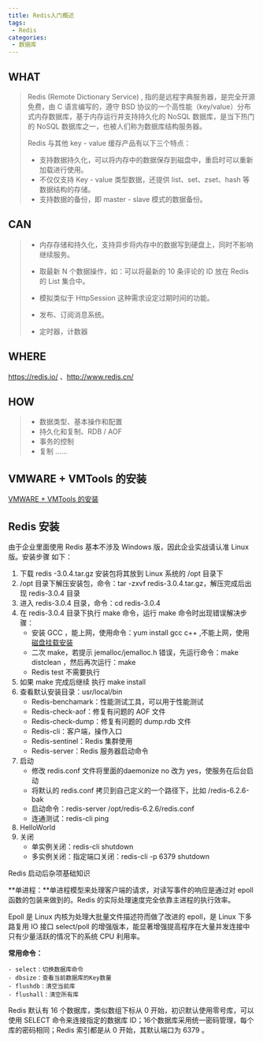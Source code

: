 ```yaml
---
title: Redis入门概述
tags:
 - Redis
categories:
 - 数据库
---
```


##  WHAT

> Redis (Remote Dictionary Service) , 指的是远程字典服务器，是完全开源免费，由 C 语言编写的，遵守 BSD 协议的一个高性能（key/value）分布式内存数据库，基于内存运行并支持持久化的 NoSQL 数据库，是当下热门的 NoSQL 数据库之一，也被人们称为数据库结构服务器。
>
> Redis 与其他 key - value 缓存产品有以下三个特点：
>
> - 支持数据持久化，可以将内存中的数据保存到磁盘中，重启时可以重新加载进行使用。
> - 不仅仅支持 Key - value 类型数据，还提供 list、set、zset、hash 等数据结构的存储。
> - 支持数据的备份，即 master - slave 模式的数据备份。



##  CAN

>- 内存存储和持久化，支持异步将内存中的数据写到硬盘上，同时不影响继续服务。
>
>- 取最新 N 个数据操作，如：可以将最新的 10 条评论的 ID 放在 Redis 的 List 集合中。
>- 模拟类似于 HttpSession 这种需求设定过期时间的功能。
>- 发布、订阅消息系统。
>- 定时器，计数器



##  WHERE

https://redis.io/ 、http://www.redis.cn/

##  HOW

> - 数据类型、基本操作和配置
> - 持久化和复制、RDB / AOF
> - 事务的控制
> - 复制 ......



## VMWARE + VMTools 的安装

[VMWARE + VMTools 的安装]()



## Redis 安装

由于企业里面使用 Redis 基本不涉及 Windows 版，因此企业实战请认准 Linux 版。安装步骤 如下：

1. 下载 redis -3.0.4.tar.gz 安装包将其放到 Linux 系统的 /opt 目录下
2. /opt 目录下解压安装包，命令：tar -zxvf redis-3.0.4.tar.gz，解压完成后出现 redis-3.0.4 目录
3. 进入 redis-3.0.4 目录，命令：cd redis-3.0.4
4. 在 redis-3.0.4 目录下执行 make 命令，运行 make 命令时出现错误解决步骤：
   - 安装 GCC ，能上网，使用命令：yum install gcc c++ ,不能上网，使用 [磁盘挂载安装]()
   - 二次 make，若提示 jemalloc/jemalloc.h 错误，先运行命令：make distclean ，然后再次运行：make
   - Redis test 不需要执行
5. 如果 make 完成后继续 执行 make install
6. 查看默认安装目录：usr/local/bin
   - Redis-benchamark：性能测试工具，可以用于性能测试
   - Redis-check-aof：修复有问题的 AOF 文件
   - Redis-check-dump：修复有问题的 dump.rdb 文件
   - Redis-cli：客户端，操作入口
   - Redis-sentinel：Redis 集群使用
   - Redis-server：Redis 服务器启动命令
7. 启动
   - 修改 redis.conf 文件将里面的daemonize no 改为 yes，使服务在后台启动
   - 将默认的 redis.conf 拷贝到自己定义的一个路径下，比如 /redis-6.2.6-bak
   - 启动命令：redis-server /opt/redis-6.2.6/redis.conf
   - 连通测试：redis-cli ping
8. HelloWorld
9. 关闭
   - 单实例关闭：redis-cli shutdown
   - 多实例关闭：指定端口关闭：redis-cli -p 6379 shutdown



Redis 启动后杂项基础知识

**单进程：**单进程模型来处理客户端的请求，对读写事件的响应是通过对 epoll 函数的包装来做到的。Redis 的实际处理速度完全依靠主进程的执行效率。

Epoll 是 Linux 内核为处理大批量文件描述符而做了改进的 epoll，是 Linux 下多路复用 IO 接口 select/poll 的增强版本，能显著增强提高程序在大量并发连接中只有少量活跃的情况下的系统 CPU 利用率。

**常用命令：**

```shell
- select：切换数据库命令
- dbsize：查看当前数据库的Key数量
- flushdb：清空当前库
- flushall：清空所有库
```

Redis 默认有 16 个数据库，类似数组下标从 0 开始，初识默认使用零号库，可以使用 SELECT <dbid> 命令来连接指定的数据库 ID；16个数据库采用统一密码管理，每个库的密码相同；Redis 索引都是从 0 开始，其默认端口为 6379 。





 

